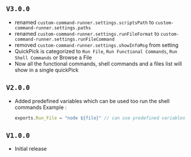## `V3.0.0`

- renamed `custom-command-runner.settings.scriptsPath` to `custom-command-runner.settings.paths`
- renamed `custom-command-runner.settings.runFileFormat` to `custom-command-runner.settings.runFileCommand`
- removed `custom-command-runner.settings.showInfoMsg` from setting
- QuickPick is categorized to `Run File`, `Run Functional Commands`, `Run Shell Commands` or Browse a File
- Now all the functional commands, shell commands and a files list will show in a single quickPick

## `V2.0.0`

- Added predefined variables which can be used too run the shell commands
  Example :
  ```js
  exports.Run_File = "node ${file}" // can use predefined variables
  ```

## `V1.0.0`

- Initial release